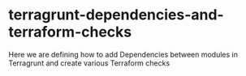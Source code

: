 # terragrunt-dependencies-and-terraform-checks
Here we are defining how to add Dependencies between modules in Terragrunt and create various Terraform checks
